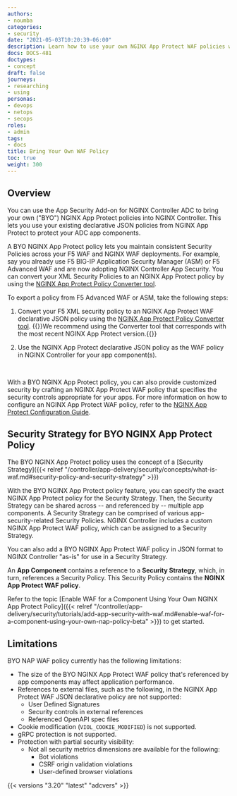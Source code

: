 ```yaml
---
authors:
- noumba
categories:
- security
date: "2021-05-03T10:20:39-06:00"
description: Learn how to use your own NGINX App Protect WAF policies with NGINX Controller.
docs: DOCS-481
doctypes:
- concept
draft: false
journeys:
- researching
- using
personas:
- devops
- netops
- secops
roles:
- admin
tags:
- docs
title: Bring Your Own WAF Policy
toc: true
weight: 300
---
```



## Overview

You can use the App Security Add-on for NGINX Controller ADC to bring your own ("BYO") NGINX App Protect policies into NGINX Controller. This lets you use your existing declarative JSON policies from NGINX App Protect to protect your ADC app components.

A BYO NGINX App Protect policy lets you maintain consistent Security Policies across your F5 WAF and NGINX WAF deployments. For example, say you already use F5 BIG-IP Application Security Manager (ASM) or F5 Advanced WAF and are now adopting NGINX Controller App Security. You can convert your XML Security Policies to an NGINX App Protect policy by using the [NGINX App Protect Policy Converter tool](https://docs.nginx.com/nginx-app-protect/configuration/#policy-converter).

To export a policy from F5 Advanced WAF or ASM, take the following steps:

1. Convert your F5 XML security policy to an NGINX App Protect WAF declarative JSON policy using the [NGINX App Protect Policy Converter tool](https://docs.nginx.com/nginx-app-protect/configuration/#policy-converter).
   {{<note>}}We recommend using the Converter tool that corresponds with the most recent NGINX App Protect version.{{</note>}}

2. Use the NGINX App Protect declarative JSON policy as the WAF policy in NGINX Controller for your app component(s).

&nbsp;

With a BYO NGINX App Protect policy, you can also provide customized security by crafting an NGINX App Protect WAF policy that specifies the security controls appropriate for your apps. For more information on how to configure an NGINX App Protect WAF policy, refer to the [NGINX App Protect Configuration Guide](https://docs.nginx.com/nginx-app-protect/configuration/).

## Security Strategy for BYO NGINX App Protect Policy

The BYO NGINX App Protect policy uses the concept of a [Security Strategy]({{< relref "/controller/app-delivery/security/concepts/what-is-waf.md#security-policy-and-security-strategy" >}})

With the BYO NGINX App Protect policy feature, you can specify the exact NGINX App Protect policy for the Security Strategy. Then, the Security Strategy can be shared across -- and referenced by -- multiple app components.
A Security Strategy can be comprised of various app-security-related Security Policies. NGINX Controller includes a custom NGINX App Protect WAF policy, which can be assigned to a Security Strategy. 

You can also add a BYO NGINX App Protect WAF policy in JSON format to NGINX Controller "as-is" for use in a Security Strategy.


An **App Component** contains a reference to a **Security Strategy**, which, in turn, references a Security Policy. This Security Policy contains the **NGINX App Protect WAF policy**.  

Refer to the topic [Enable WAF for a Component Using Your Own NGINX App Protect Policy]({{< relref "/controller/app-delivery/security/tutorials/add-app-security-with-waf.md#enable-waf-for-a-component-using-your-own-nap-policy-beta" >}}) to get started.

## Limitations

BYO NAP WAF policy currently has the following limitations:

- The size of the BYO NGINX App Protect WAF policy that's referenced by app components may affect application performance.
- References to external files, such as the following, in the NGINX App Protect WAF JSON declarative policy are not supported:
  - User Defined Signatures
  - Security controls in external references
  - Referenced OpenAPI spec files
- Cookie modification (`VIOL_COOKIE_MODIFIED`) is not supported.
- gRPC protection is not supported.
- Protection with partial security visibility:
  - Not all security metrics dimensions are available for the following:
    - Bot violations
    - CSRF origin validation violations
    - User-defined browser violations

{{< versions "3.20" "latest" "adcvers" >}}
